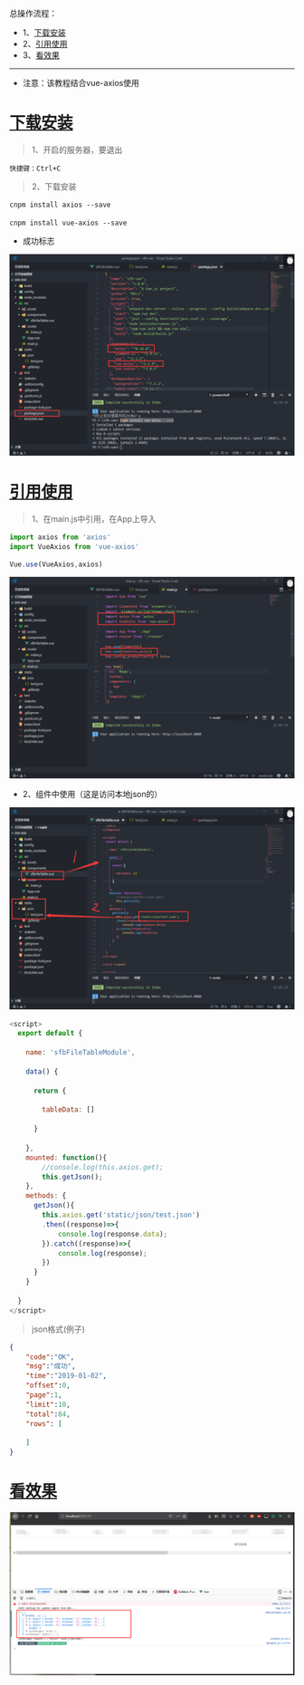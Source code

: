 总操作流程：
- 1、[下载安装](#vue.js-01)
- 2、[引用使用](#vue.js-02)
- 3、[看效果](#vue.js-03)

***

- 注意：该教程结合vue-axios使用

# <a name="vue.js-01" href="#" >下载安装</a>

>1、开启的服务器，要退出

```
快捷键：Ctrl+C
```

> 2、下载安装
```
cnpm install axios --save

cnpm install vue-axios --save
```

- 成功标志

![](image/7-1.png)


# <a name="vue.js-02" href="#" >引用使用</a>

 >1、在main.js中引用，在App上导入

 ```js
import axios from 'axios'
import VueAxios from 'vue-axios'
 ```

 ```js
 Vue.use(VueAxios,axios)
 ```

![](image/7-2.png)

 - 2、组件中使用（这是访问本地json的）

![](image/7-3.png)

```js
<script>
  export default {
  
    name: 'sfbFileTableModule',
  
    data() {
  
      return {
  
        tableData: []
  
      }
  
    },
    mounted: function(){
        //console.log(this.axios.get);
        this.getJson();
    },
    methods: {
      getJson(){
        this.axios.get('static/json/test.json')
        .then((response)=>{
            console.log(response.data);
        }).catch((response)=>{
            console.log(response);
        })
      }
    }
  
  }
</script>
```
>json格式(例子)

```json
{
    "code":"OK",
    "msg":"成功",
    "time":"2019-01-02",
    "offset":0,
    "page":1,
    "limit":10,
    "total":84,
    "rows": [
        
    ]
}
```

# <a name="vue.js-03" href="#" >看效果</a>

![](image/7-4.png)